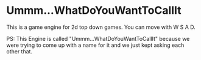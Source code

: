 # Ummm...WhatDoYouWantToCallIt
 
This is a game engine for 2d top down games.
You can move with W S A D.

PS: This Engine is called "Ummm...WhatDoYouWantToCallIt" because we were trying to come up with a name for it and we just kept asking each other that.

